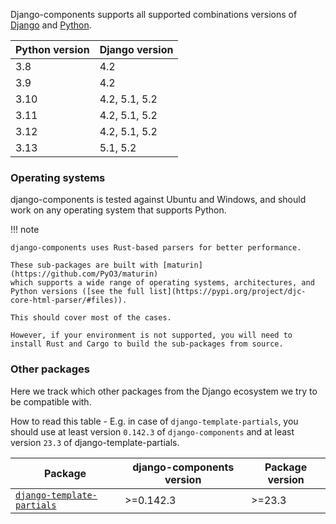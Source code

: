 Django-components supports all supported combinations versions of [Django](https://docs.djangoproject.com/en/5.2/faq/install/#what-python-version-can-i-use-with-django) and [Python](https://devguide.python.org/versions/#versions).

| Python version | Django version |
| -------------- | -------------- |
| 3.8            | 4.2            |
| 3.9            | 4.2            |
| 3.10           | 4.2, 5.1, 5.2  |
| 3.11           | 4.2, 5.1, 5.2  |
| 3.12           | 4.2, 5.1, 5.2  |
| 3.13           | 5.1, 5.2       |

### Operating systems

django-components is tested against Ubuntu and Windows, and should work on any operating system that supports Python.

!!! note

    django-components uses Rust-based parsers for better performance.

    These sub-packages are built with [maturin](https://github.com/PyO3/maturin)
    which supports a wide range of operating systems, architectures, and Python versions ([see the full list](https://pypi.org/project/djc-core-html-parser/#files)).
    
    This should cover most of the cases.

    However, if your environment is not supported, you will need to install Rust and Cargo to build the sub-packages from source.

### Other packages

Here we track which other packages from the Django ecosystem we try to be compatible with.

How to read this table - E.g. in case of `django-template-partials`, you should use at least version `0.142.3` of `django-components` and at least version `23.3` of django-template-partials.

| Package | django-components version | Package version |
| -------------- | -------------- | --- |
[`django-template-partials`](https://github.com/carltongibson/django-template-partials) | >=0.142.3            | >=23.3            |

